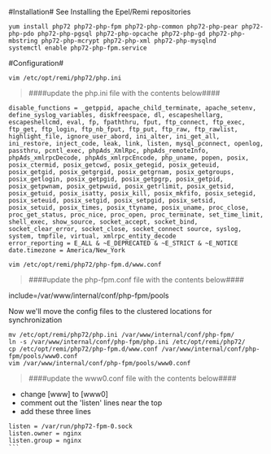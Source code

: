 #Installation#
See Installing the Epel/Remi repositories

```
yum install php72 php72-php-fpm php72-php-common php72-php-pear php72-php-pdo php72-php-pgsql php72-php-opcache php72-php-gd php72-php-mbstring php72-php-mcrypt php72-php-xml php72-php-mysqlnd
systemctl enable php72-php-fpm.service
```

#Configuration#
```
vim /etc/opt/remi/php72/php.ini
```
> ####update the php.ini file with the contents below####

```
disable_functions = _getppid, apache_child_terminate, apache_setenv, define_syslog_variables, diskfreespace, dl, escapeshellarg, escapeshellcmd, eval, fp, fpaththru, fput, ftp_connect, ftp_exec, ftp_get, ftp_login, ftp_nb_fput, ftp_put, ftp_raw, ftp_rawlist, highlight_file, ignore_user_abord, ini_alter, ini_get_all, ini_restore, inject_code, leak, link, listen, mysql_pconnect, openlog, passthru, pcntl_exec, phpAds_XmlRpc, phpAds_remoteInfo, phpAds_xmlrpcDecode, phpAds_xmlrpcEncode, php_uname, popen, posix, posix_ctermid, posix_getcwd, posix_getegid, posix_geteuid, posix_getgid, posix_getgrgid, posix_getgrnam, posix_getgroups, posix_getlogin, posix_getpgid, posix_getpgrp, posix_getpid, posix_getpwnam, posix_getpwuid, posix_getrlimit, posix_getsid, posix_getuid, posix_isatty, posix_kill, posix_mkfifo, posix_setegid, posix_seteuid, posix_setgid, posix_setpgid, posix_setsid, posix_setuid, posix_times, posix_ttyname, posix_uname, proc_close, proc_get_status, proc_nice, proc_open, proc_terminate, set_time_limit, shell_exec, show_source, socket_accept, socket_bind, socket_clear_error, socket_close, socket_connect source, syslog, system, tmpfile, virtual, xmlrpc_entity_decode
error_reporting = E_ALL & ~E_DEPRECATED & ~E_STRICT & ~E_NOTICE
date.timezone = America/New_York
```

```
vim /etc/opt/remi/php72/php-fpm.d/www.conf
```
> ####update the php-fpm.conf file with the contents below####

include=/var/www/internal/conf/php-fpm/pools

Now we'll move the config files to the clustered locations for synchronization
```
mv /etc/opt/remi/php72/php.ini /var/www/internal/conf/php-fpm/
ln -s /var/www/internal/conf/php-fpm/php.ini /etc/opt/remi/php72/
cp /etc/opt/remi/php72/php-fpm.d/www.conf /var/www/internal/conf/php-fpm/pools/www0.conf
vim /var/www/internal/conf/php-fpm/pools/www0.conf
```
> ####update the www0.conf file with the contents below####

 - change [www] to [www0]
 - comment out the 'listen' lines near the top
 - add these three lines
````
listen = /var/run/php72-fpm-0.sock
listen.owner = nginx
listen.group = nginx
```